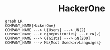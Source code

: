 <h1 align="center">HackerOne</h1>

```mermaid
graph LR
COMPANY_NAME{HackerOne}
COMPANY_NAME ---> U{Users} ---> UN[2]
COMPANY_NAME ---> R{Repositories} ---> RN[2]
COMPANY_NAME ---> G{Gists} ---> GN[200]
COMPANY_NAME ---> ML{Most Used<br>Languages}
```

